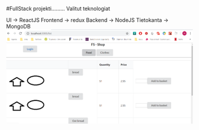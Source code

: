 #FullStack projekti.........
Valitut teknologiat


UI -> ReactJS
Frontend -> redux
Backend -> NodeJS 
Tietokanta -> MongoDB
![test](./images/products.png)
